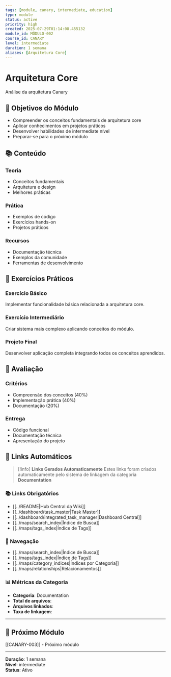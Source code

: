 ```yaml
---
tags: [module, canary, intermediate, education]
type: module
status: active
priority: high
created: 2025-07-29T01:14:08.455132
module_id: MÓDULO-002
course_id: CANARY
level: intermediate
duration: 1 semana
aliases: [Arquitetura Core]
---
```


# Arquitetura Core

Análise da arquitetura Canary

## 🎯 Objetivos do Módulo

- Compreender os conceitos fundamentais de arquitetura core
- Aplicar conhecimentos em projetos práticos
- Desenvolver habilidades de intermediate nível
- Preparar-se para o próximo módulo

## 📚 Conteúdo


### Teoria
- Conceitos fundamentais
- Arquitetura e design
- Melhores práticas

### Prática
- Exemplos de código
- Exercícios hands-on
- Projetos práticos

### Recursos
- Documentação técnica
- Exemplos da comunidade
- Ferramentas de desenvolvimento


## 🧪 Exercícios Práticos


### Exercício Básico
Implementar funcionalidade básica relacionada a arquitetura core.

### Exercício Intermediário
Criar sistema mais complexo aplicando conceitos do módulo.

### Projeto Final
Desenvolver aplicação completa integrando todos os conceitos aprendidos.


## 📝 Avaliação


### Critérios
- Compreensão dos conceitos (40%)
- Implementação prática (40%)
- Documentação (20%)

### Entrega
- Código funcional
- Documentação técnica
- Apresentação do projeto


## 🔗 **Links Automáticos**

> [!info] **Links Gerados Automaticamente**
> Estes links foram criados automaticamente pelo sistema de linkagem da categoria **Documentation**

### **📚 Links Obrigatórios**
- [[../README|Hub Central da Wiki]]
- [[../dashboard/task_master|Task Master]]
- [[../dashboard/integrated_task_manager|Dashboard Central]]
- [[../maps/search_index|Índice de Busca]]
- [[../maps/tags_index|Índice de Tags]]

### **🧭 Navegação**
- [[../maps/search_index|Índice de Busca]]
- [[../maps/tags_index|Índice de Tags]]
- [[../maps/category_indices|Índices por Categoria]]
- [[../maps/relationships|Relacionamentos]]

### **📊 Métricas da Categoria**
- **Categoria**: Documentation
- **Total de arquivos**: <!-- Contador automático -->
- **Arquivos linkados**: <!-- Contador automático -->
- **Taxa de linkagem**: <!-- Percentual automático -->

---

## 🔗 Próximo Módulo

[[CANARY-003]] - Próximo módulo

---

**Duração**: 1 semana  
**Nível**: intermediate  
**Status**: Ativo
